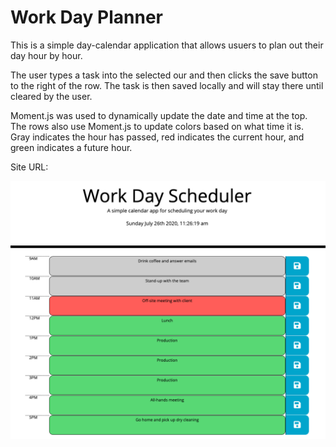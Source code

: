 # Work Day Planner

This is a simple day-calendar application that allows usuers to plan out their day hour by hour. 

The user types a task into the selected our and then clicks the save button to the right of the row. The task is then saved locally and will stay there until cleared by the user.

Moment.js was used to dynamically update the date and time at the top. The rows also use Moment.js to update colors based on what time it is. Gray indicates the hour has passed, red indicates the current hour, and green indicates a future hour. 

Site URL: 

![workday-planner](Assets/workday-scheduler-screencapture.png)

